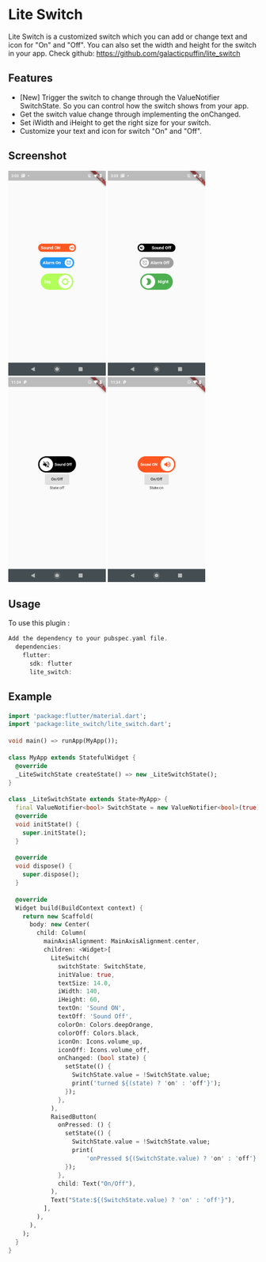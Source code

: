 # Lite Switch
Lite Switch is a customized switch which you can add or change text and icon for "On" and "Off".
You can also set the width and height for the switch in your app.
Check github: https://github.com/galacticpuffin/lite_switch

## Features
* [New] Trigger the switch to change through the ValueNotifier<bool> SwitchState. So you can control how the switch shows from your app.
* Get the switch value change through implementing the onChanged.
* Set iWidth and iHeight to get the right size for your switch.
* Customize your text and icon for switch "On" and "Off".

## Screenshot
 <img height="414" src="https://github.com/galacticpuffin/lite_switch/raw/master/assets/images/on.png">
 <img height="414" src="https://github.com/galacticpuffin/lite_switch/raw/master/assets/images/off.png">
 <img height="414" src="https://github.com/galacticpuffin/lite_switch/raw/master/assets/images/switchStateOff.png">
 <img height="414" src="https://github.com/galacticpuffin/lite_switch/raw/master/assets/images/switchStateOn.png">

## Usage
To use this plugin :
```dart
Add the dependency to your pubspec.yaml file.
  dependencies:
    flutter:
      sdk: flutter
      lite_switch:
```

## Example
```dart
import 'package:flutter/material.dart';
import 'package:lite_switch/lite_switch.dart';

void main() => runApp(MyApp());

class MyApp extends StatefulWidget {
  @override
  _LiteSwitchState createState() => new _LiteSwitchState();
}

class _LiteSwitchState extends State<MyApp> {
  final ValueNotifier<bool> SwitchState = new ValueNotifier<bool>(true);
  @override
  void initState() {
    super.initState();
  }

  @override
  void dispose() {
    super.dispose();
  }

  @override
  Widget build(BuildContext context) {
    return new Scaffold(
      body: new Center(
        child: Column(
          mainAxisAlignment: MainAxisAlignment.center,
          children: <Widget>[
            LiteSwitch(
              switchState: SwitchState,
              initValue: true,
              textSize: 14.0,
              iWidth: 140,
              iHeight: 60,
              textOn: 'Sound ON',
              textOff: 'Sound Off',
              colorOn: Colors.deepOrange,
              colorOff: Colors.black,
              iconOn: Icons.volume_up,
              iconOff: Icons.volume_off,
              onChanged: (bool state) {
                setState(() {
                  SwitchState.value = !SwitchState.value;
                  print('turned ${(state) ? 'on' : 'off'}');
                });
              },
            ),
            RaisedButton(
              onPressed: () {
                setState(() {
                  SwitchState.value = !SwitchState.value;
                  print(
                      'onPressed ${(SwitchState.value) ? 'on' : 'off'}');
                });
              },
              child: Text("On/Off"),
            ),
            Text("State:${(SwitchState.value) ? 'on' : 'off'}"),
          ],
        ),
      ),
    );
  }
}
```